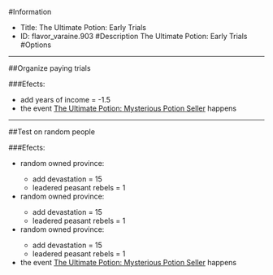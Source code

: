 #Information
 - Title: The Ultimate Potion: Early Trials
 - ID: flavor_varaine.903
#Description
The Ultimate Potion: Early Trials
#Options

___
##Organize paying trials

###Efects:<ul><li>add years of income = -1.5</li><li>the event [The Ultimate Potion: Mysterious Potion Seller](../events/the_ultimate_potion_mysterious_potion_seller.md) happens</li></ul>

___
##Test on random people

###Efects:<ul><li>random owned province:</li><ul><li>add devastation = 15</li><li>leadered peasant rebels = 1</li></ul><li>random owned province:</li><ul><li>add devastation = 15</li><li>leadered peasant rebels = 1</li></ul><li>random owned province:</li><ul><li>add devastation = 15</li><li>leadered peasant rebels = 1</li></ul><li>the event [The Ultimate Potion: Mysterious Potion Seller](../events/the_ultimate_potion_mysterious_potion_seller.md) happens</li></ul>
